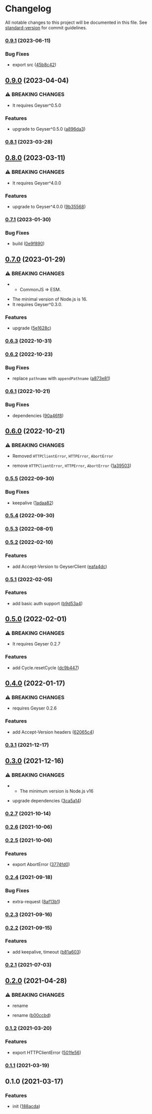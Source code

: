 # Changelog

All notable changes to this project will be documented in this file. See [standard-version](https://github.com/conventional-changelog/standard-version) for commit guidelines.

### [0.9.1](https://github.com/BlackGlory/geyser-js/compare/v0.9.0...v0.9.1) (2023-06-11)


### Bug Fixes

* export src ([45b8c42](https://github.com/BlackGlory/geyser-js/commit/45b8c4266b114f4200c1530a25dc0ba1a3b1b56a))

## [0.9.0](https://github.com/BlackGlory/geyser-js/compare/v0.8.1...v0.9.0) (2023-04-04)


### ⚠ BREAKING CHANGES

* It requires Geyser^0.5.0

### Features

* upgrade to Geyser^0.5.0 ([a896da3](https://github.com/BlackGlory/geyser-js/commit/a896da3b23024de46a1434a67aec32c580742552))

### [0.8.1](https://github.com/BlackGlory/geyser-js/compare/v0.8.0...v0.8.1) (2023-03-28)

## [0.8.0](https://github.com/BlackGlory/geyser-js/compare/v0.7.1...v0.8.0) (2023-03-11)


### ⚠ BREAKING CHANGES

* It requires Geyser^4.0.0

### Features

* upgrade to Geyser^4.0.0 ([9b35568](https://github.com/BlackGlory/geyser-js/commit/9b35568bf1e31912439252537d742531c20324df))

### [0.7.1](https://github.com/BlackGlory/geyser-js/compare/v0.7.0...v0.7.1) (2023-01-30)


### Bug Fixes

* build ([0e9f890](https://github.com/BlackGlory/geyser-js/commit/0e9f89091ca4b118fc4a4a082d4b1fe847c6ddc2))

## [0.7.0](https://github.com/BlackGlory/geyser-js/compare/v0.6.3...v0.7.0) (2023-01-29)


### ⚠ BREAKING CHANGES

* - CommonJS => ESM.
- The minimal version of Node.js is 16.
- It requires Geyser^0.3.0.

### Features

* upgrade ([5e1628c](https://github.com/BlackGlory/geyser-js/commit/5e1628c45c7f6f900f7c8a5efbe5da21b1ac1615))

### [0.6.3](https://github.com/BlackGlory/geyser-js/compare/v0.6.2...v0.6.3) (2022-10-31)

### [0.6.2](https://github.com/BlackGlory/geyser-js/compare/v0.6.1...v0.6.2) (2022-10-23)


### Bug Fixes

* replace `pathname` with `appendPathname` ([a873e81](https://github.com/BlackGlory/geyser-js/commit/a873e812ad3692aa8c6778f908eef438ab6ccf06))

### [0.6.1](https://github.com/BlackGlory/geyser-js/compare/v0.6.0...v0.6.1) (2022-10-21)


### Bug Fixes

* dependencies ([90a46f8](https://github.com/BlackGlory/geyser-js/commit/90a46f811c8154861c05f3fe2cfa782a3309fddd))

## [0.6.0](https://github.com/BlackGlory/geyser-js/compare/v0.5.5...v0.6.0) (2022-10-21)


### ⚠ BREAKING CHANGES

* Removed `HTTPClientError`, `HTTPError`, `AbortError`

* remove `HTTPClientError`, `HTTPError`, `AbortError` ([1a39503](https://github.com/BlackGlory/geyser-js/commit/1a39503b9046917aebd77c355b75c7ade122e4e7))

### [0.5.5](https://github.com/BlackGlory/geyser-js/compare/v0.5.4...v0.5.5) (2022-09-30)


### Bug Fixes

* keepalive ([1adaa82](https://github.com/BlackGlory/geyser-js/commit/1adaa82e095c4df91335f3d01c2e5c8773ff4c0b))

### [0.5.4](https://github.com/BlackGlory/geyser-js/compare/v0.5.3...v0.5.4) (2022-09-30)

### [0.5.3](https://github.com/BlackGlory/geyser-js/compare/v0.5.2...v0.5.3) (2022-08-01)

### [0.5.2](https://github.com/BlackGlory/geyser-js/compare/v0.5.1...v0.5.2) (2022-02-10)


### Features

* add Accept-Version to GeyserClient ([eafa4dc](https://github.com/BlackGlory/geyser-js/commit/eafa4dc282a428c829ce030bfb88c41148e8a58c))

### [0.5.1](https://github.com/BlackGlory/geyser-js/compare/v0.5.0...v0.5.1) (2022-02-05)


### Features

* add basic auth support ([b9d53a4](https://github.com/BlackGlory/geyser-js/commit/b9d53a46525ff4b2dd2c37bcb0f82862e44ad190))

## [0.5.0](https://github.com/BlackGlory/geyser-js/compare/v0.4.0...v0.5.0) (2022-02-01)


### ⚠ BREAKING CHANGES

* It requires Geyser 0.2.7

### Features

* add Cycle.resetCycle ([dc9b447](https://github.com/BlackGlory/geyser-js/commit/dc9b44777c92ca7933ff809ad01967b06c916848))

## [0.4.0](https://github.com/BlackGlory/geyser-js/compare/v0.3.1...v0.4.0) (2022-01-17)


### ⚠ BREAKING CHANGES

* requires Geyser 0.2.6

### Features

* add Accept-Version headers ([62065c4](https://github.com/BlackGlory/geyser-js/commit/62065c4e8ec7186bfa06228b8f8c2d43e44a7515))

### [0.3.1](https://github.com/BlackGlory/geyser-js/compare/v0.3.0...v0.3.1) (2021-12-17)

## [0.3.0](https://github.com/BlackGlory/geyser-js/compare/v0.2.7...v0.3.0) (2021-12-16)


### ⚠ BREAKING CHANGES

* - The minimum version is Node.js v16

* upgrade dependencies ([3ca5a14](https://github.com/BlackGlory/geyser-js/commit/3ca5a14c29b337b4d2cc9ff3604e5b19759ecc2b))

### [0.2.7](https://github.com/BlackGlory/geyser-js/compare/v0.2.6...v0.2.7) (2021-10-14)

### [0.2.6](https://github.com/BlackGlory/geyser-js/compare/v0.2.5...v0.2.6) (2021-10-06)

### [0.2.5](https://github.com/BlackGlory/geyser-js/compare/v0.2.4...v0.2.5) (2021-10-06)


### Features

* export AbortError ([3774fd0](https://github.com/BlackGlory/geyser-js/commit/3774fd06aa8efd60f57534fe66c3ab5efc2cb691))

### [0.2.4](https://github.com/BlackGlory/geyser-js/compare/v0.2.3...v0.2.4) (2021-09-18)


### Bug Fixes

* extra-request ([8af13b1](https://github.com/BlackGlory/geyser-js/commit/8af13b11ce53e187f41198d41b592d30874948c1))

### [0.2.3](https://github.com/BlackGlory/geyser-js/compare/v0.2.2...v0.2.3) (2021-09-16)

### [0.2.2](https://github.com/BlackGlory/geyser-js/compare/v0.2.1...v0.2.2) (2021-09-15)


### Features

* add keepalive, timeout ([b81a603](https://github.com/BlackGlory/geyser-js/commit/b81a6032e8a2924640be8b7f0067650c672ba02e))

### [0.2.1](https://github.com/BlackGlory/geyser-js/compare/v0.2.0...v0.2.1) (2021-07-03)

## [0.2.0](https://github.com/BlackGlory/geyser-js/compare/v0.1.2...v0.2.0) (2021-04-28)


### ⚠ BREAKING CHANGES

* rename

* rename ([b00ccbd](https://github.com/BlackGlory/geyser-js/commit/b00ccbd89bfd2351f7917b4f4dcbd22d3e297ccc))

### [0.1.2](https://github.com/BlackGlory/geyser-js/compare/v0.1.1...v0.1.2) (2021-03-20)


### Features

* export HTTPClientError ([501fe56](https://github.com/BlackGlory/geyser-js/commit/501fe56c3db0282c1242f89b416384e8a54a2d3b))

### [0.1.1](https://github.com/BlackGlory/geyser-js/compare/v0.1.0...v0.1.1) (2021-03-19)

## 0.1.0 (2021-03-17)


### Features

* init ([188acda](https://github.com/BlackGlory/geyser-js/commit/188acda72c492337d4708e9cbcc254fb25c451b6))
